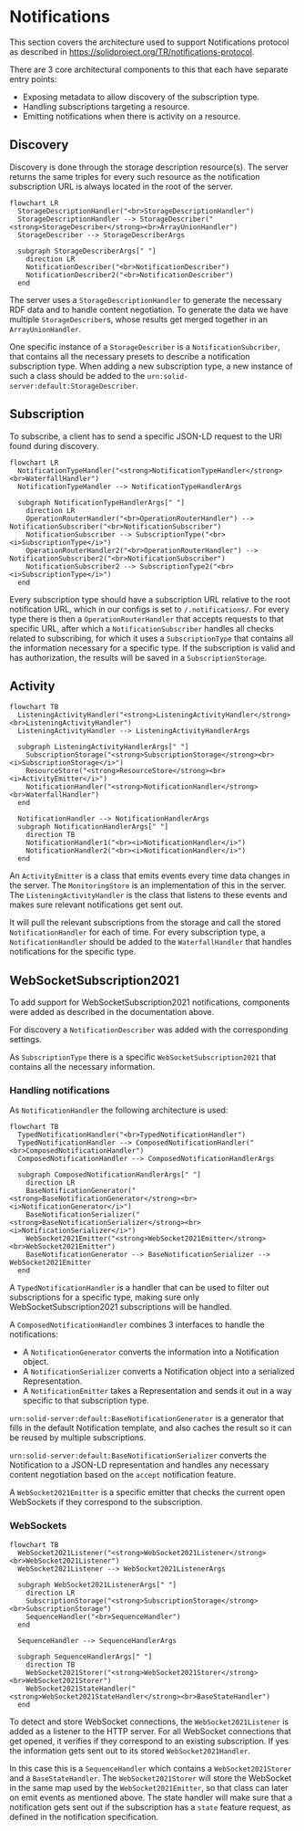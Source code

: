 # Notifications

This section covers the architecture used to support Notifications protocol
as described in <https://solidproject.org/TR/notifications-protocol>.

There are 3 core architectural components to this that each have separate entry points:

* Exposing metadata to allow discovery of the subscription type.
* Handling subscriptions targeting a resource.
* Emitting notifications when there is activity on a resource.

## Discovery

Discovery is done through the storage description resource(s).
The server returns the same triples for every such resource
as the notification subscription URL is always located in the root of the server.

```mermaid
flowchart LR
  StorageDescriptionHandler("<br>StorageDescriptionHandler")
  StorageDescriptionHandler --> StorageDescriber("<strong>StorageDescriber</strong><br>ArrayUnionHandler")
  StorageDescriber --> StorageDescriberArgs

  subgraph StorageDescriberArgs[" "]
    direction LR
    NotificationDescriber("<br>NotificationDescriber")
    NotificationDescriber2("<br>NotificationDescriber")
  end
```

The server uses a `StorageDescriptionHandler` to generate the necessary RDF data
and to handle content negotiation.
To generate the data we have multiple `StorageDescriber`s,
whose results get merged together in an `ArrayUnionHandler`.

One specific instance of a `StorageDescriber` is a `NotificationSubcriber`,
that contains all the necessary presets to describe a notification subscription type.
When adding a new subscription type,
a new instance of such a class should be added to the `urn:solid-server:default:StorageDescriber`.

## Subscription

To subscribe, a client has to send a specific JSON-LD request to the URl found during discovery.

```mermaid
flowchart LR
  NotificationTypeHandler("<strong>NotificationTypeHandler</strong><br>WaterfallHandler")
  NotificationTypeHandler --> NotificationTypeHandlerArgs

  subgraph NotificationTypeHandlerArgs[" "]
    direction LR
    OperationRouterHandler("<br>OperationRouterHandler") --> NotificationSubscriber("<br>NotificationSubscriber")
    NotificationSubscriber --> SubscriptionType("<br><i>SubscriptionType</i>")
    OperationRouterHandler2("<br>OperationRouterHandler") --> NotificationSubscriber2("<br>NotificationSubscriber")
    NotificationSubscriber2 --> SubscriptionType2("<br><i>SubscriptionType</i>")
  end
```

Every subscription type should have a subscription URL relative to the root notification URL,
which in our configs is set to `/.notifications/`.
For every type there is then a `OperationRouterHandler` that accepts requests to that specific URL,
after which a `NotificationSubscriber` handles all checks related to subscribing,
for which it uses a `SubscriptionType` that contains all the information necessary for a specific type.
If the subscription is valid and has authorization, the results will be saved in a `SubscriptionStorage`.

## Activity

```mermaid
flowchart TB
  ListeningActivityHandler("<strong>ListeningActivityHandler</strong><br>ListeningActivityHandler")
  ListeningActivityHandler --> ListeningActivityHandlerArgs

  subgraph ListeningActivityHandlerArgs[" "]
    SubscriptionStorage("<strong>SubscriptionStorage</strong><br><i>SubscriptionStorage</i>")
    ResourceStore("<strong>ResourceStore</strong><br><i>ActivityEmitter</i>")
    NotificationHandler("<strong>NotificationHandler</strong><br>WaterfallHandler")
  end
  
  NotificationHandler --> NotificationHandlerArgs
  subgraph NotificationHandlerArgs[" "]
    direction TB
    NotificationHandler1("<br><i>NotificationHandler</i>")
    NotificationHandler2("<br><i>NotificationHandler</i>")
  end
```

An `ActivityEmitter` is a class that emits events every time data changes in the server.
The `MonitoringStore` is an implementation of this in the server.
The `ListeningActivityHandler` is the class that listens to these events
and makes sure relevant notifications get sent out.

It will pull the relevant subscriptions from the storage and call the stored `NotificationHandler` for each of time.
For every subscription type, a `NotificationHandler` should be added to the `WaterfallHandler`
that handles notifications for the specific type.

## WebSocketSubscription2021

To add support for WebSocketSubscription2021 notifications,
components were added as described in the documentation above.

For discovery a `NotificationDescriber` was added with the corresponding settings.

As `SubscriptionType` there is a specific `WebSocketSubscription2021` that contains all the necessary information.

### Handling notifications

As `NotificationHandler` the following architecture is used:

```mermaid
flowchart TB
  TypedNotificationHandler("<br>TypedNotificationHandler")
  TypedNotificationHandler --> ComposedNotificationHandler("<br>ComposedNotificationHandler")
  ComposedNotificationHandler --> ComposedNotificationHandlerArgs

  subgraph ComposedNotificationHandlerArgs[" "]
    direction LR
    BaseNotificationGenerator("<strong>BaseNotificationGenerator</strong><br><i>NotificationGenerator</i>")
    BaseNotificationSerializer("<strong>BaseNotificationSerializer</strong><br><i>NotificationSerializer</i>")
    WebSocket2021Emitter("<strong>WebSocket2021Emitter</strong><br>WebSocket2021Emitter")
    BaseNotificationGenerator --> BaseNotificationSerializer --> WebSocket2021Emitter
  end
```

A `TypedNotificationHandler` is a handler that can be used to filter out subscriptions for a specific type,
making sure only WebSocketSubscription2021 subscriptions will be handled.

A `ComposedNotificationHandler` combines 3 interfaces to handle the notifications:

* A `NotificationGenerator` converts the information into a Notification object.
* A `NotificationSerializer` converts a Notification object into a serialized Representation.
* A `NotificationEmitter` takes a Representation and sends it out in a way specific to that subscription type.

`urn:solid-server:default:BaseNotificationGenerator` is a generator that fills in the default Notification template,
and also caches the result so it can be reused by multiple subscriptions.

`urn:solid-server:default:BaseNotificationSerializer` converts the Notification to a JSON-LD representation
and handles any necessary content negotiation based on the `accept` notification feature.

A `WebSocket2021Emitter` is a specific emitter that checks the current open WebSockets
if they correspond to the subscription.

### WebSockets

```mermaid
flowchart TB
  WebSocket2021Listener("<strong>WebSocket2021Listener</strong><br>WebSocket2021Listener")
  WebSocket2021Listener --> WebSocket2021ListenerArgs

  subgraph WebSocket2021ListenerArgs[" "]
    direction LR
    SubscriptionStorage("<strong>SubscriptionStorage</strong><br>SubscriptionStorage")
    SequenceHandler("<br>SequenceHandler")
  end
  
  SequenceHandler --> SequenceHandlerArgs
  
  subgraph SequenceHandlerArgs[" "]
    direction TB
    WebSocket2021Storer("<strong>WebSocket2021Storer</strong><br>WebSocket2021Storer")
    WebSocket2021StateHandler("<strong>WebSocket2021StateHandler</strong><br>BaseStateHandler")
  end
```

To detect and store WebSocket connections, the `WebSocket2021Listener` is added as a listener to the HTTP server.
For all WebSocket connections that get opened, it verifies if they correspond to an existing subscription.
If yes the information gets sent out to its stored `WebSocket2021Handler`.

In this case this is a `SequenceHandler` which contains a `WebSocket2021Storer` and a `BaseStateHandler`.
The `WebSocket2021Storer` will store the WebSocket in the same map used by the `WebSocket2021Emitter`,
so that class can later on emit events as mentioned above.
The state handler will make sure that a notification gets sent out if the subscription has a `state` feature request,
as defined in the notification specification.
